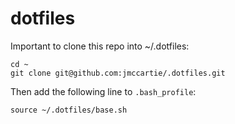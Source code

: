 # dotfiles

Important to clone this repo into ~/.dotfiles:

    cd ~
    git clone git@github.com:jmccartie/.dotfiles.git

Then add the following line to `.bash_profile`:

    source ~/.dotfiles/base.sh